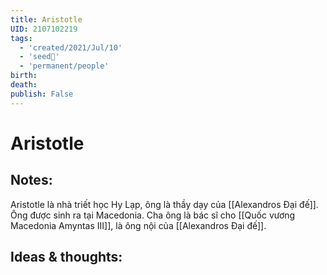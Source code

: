 ```yaml
---
title: Aristotle
UID: 2107102219
tags:
  - 'created/2021/Jul/10'
  - 'seed🥜'
  - 'permanent/people'
birth: 
death: 
publish: False
---
```

# Aristotle

## Notes:
Aristotle là nhà triết học Hy Lạp, ông là thầy dạy của [[Alexandros Đại đế]]. Ông được sinh ra tại Macedonia. Cha ông là bác sĩ cho [[Quốc vương Macedonia Amyntas III]], là ông nội của [[Alexandros Đại đế]]. 

## Ideas & thoughts:

